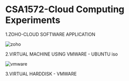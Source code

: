 # CSA1572-Cloud Computing Experiments

1.ZOHO-CLOUD SOFTWARE APPLICATION

![zoho](https://user-images.githubusercontent.com/114140750/218517285-63d81e87-fa41-48b4-9f3e-ea75fb1efd40.jpg)

2.VIRTUAL MACHINE USING VMWARE - UBUNTU iso

![vmware](https://user-images.githubusercontent.com/114140750/218518222-84ad0ee9-5122-42fe-98f2-fc5d3d642607.jpg)

3.VIRTUAL HARDDISK - VMWARE

